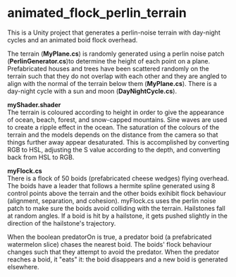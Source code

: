 # animated_flock_perlin_terrain
This is a Unity project that generates a perlin-noise terrain with day-night cycles and an animated boid flock overhead.   

The terrain (**MyPlane.cs**) is randomly generated using a perlin noise patch (**PerlinGenerator.cs**)to determine the height of each point on a plane.  Prefabricated houses and trees have been scattered randomly on the terrain such that they do not overlap with each other and they are angled to align with the normal of the terrain below them (**MyPlane.cs**). There is a day-night cycle with a sun and moon (**DayNightCycle.cs**).

**myShader.shader**  
The terrain is coloured according to height in order to give the appearance of ocean, beach, forest, and snow-capped mountains. Sine waves are used to create a ripple effect in the ocean. The saturation of the colours of the terrain and the models depends on the distance from the camera so that things further away appear desaturated. This is accomplished by converting RGB to HSL, adjusting the S value according to the depth, and converting back from HSL to RGB.

**myFlock.cs**  
There is a flock of 50 boids (prefabricated cheese wedges) flying overhead. The boids have a leader that follows a hermite spline generated using 8 control points above the terrain and the other boids exihibit flock behaviour (alignment, separation, and cohesion). myFlock.cs uses the perlin noise patch to make sure the boids avoid colliding with the terrain. Hailstones fall at random angles. If a boid is hit by a hailstone, it gets pushed slightly in the direction of the hailstone's trajectory.

When the boolean predatorOn is true, a predator boid (a prefabricated watermelon slice) chases the nearest boid. The boids' flock behaviour changes such that they attempt to avoid the predator. When the predator reaches a boid, it "eats" it: the boid disappears and a new boid is generated elsewhere. 


